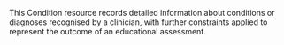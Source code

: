 This Condition resource records detailed information about conditions or diagnoses recognised by a clinician, with further constraints applied to represent the outcome of an educational assessment.